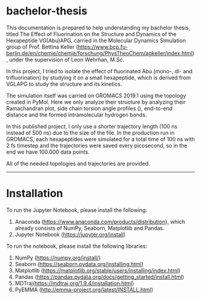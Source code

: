 # bachelor-thesis

This documentation is prepared to help understanding my bachelor thesis, titled The Effect of Fluorination on the Structure and Dynamics of the Hexapeptide VG(Abu)APG, carried in the Molecular Dynamics Simulation group of Prof. Bettina Keller (https://www.bcp.fu-berlin.de/en/chemie/chemie/forschung/PhysTheoChem/agkeller/index.html), under the supervision of Leon Wehrhan, M.Sc.

In this project, I tried to isolate the effect of fluorinated Abu (mono-, di- and trifluorination) by studying it on a small hexapeptide, which is derived from VGLAPG to study the structure and its kinetics.

The simulation itself was carried on GROMACS 2019.1 using the topology created in PyMol. Here we only analyze their structure by analyzing their Ramachandran plot, side chain torsion angle profiles (), end-to-end distance and the formed intramolecular hydrogen bonds.

In this published project, I only use a shorter trajectory length (100 ns instead of 500 ns) due to the size of the file. In the production run in GROMACS, each hexapeptides were simulated for a total time of 100 ns with 2 fs timestep and the trajectories were saved every picosecond, so in the end we have 100.000 data points.

All of the needed topologies and trajectories are provided.

---

# Installation

To run the Jupyter Notebook, please install the following:
1. Anaconda (https://www.anaconda.com/products/distribution), which already consists of NumPy, Seaborn, Matplotlib and Pandas.
2. Jupyter Notebook (https://jupyter.org/install)

To run the notebook, please install the following libraries:
1. NumPy (https://numpy.org/install/)
2. Seaborn (https://seaborn.pydata.org/installing.html)
3. Matplotlib (https://matplotlib.org/stable/users/installing/index.html)
4. Pandas (https://pandas.pydata.org/docs/getting_started/install.html)
5. MDTraj(https://mdtraj.org/1.9.4/installation.html)
6. PyEMMA (http://emma-project.org/latest/INSTALL.html)
